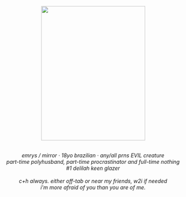 <p align="center"><img src="https://64.media.tumblr.com/b356dfcbd1d7cf03ad6d75f85366ff20/22e10f5b8d581e5b-8a/s2048x3072/aef6801536d3df115b307392ef53d28836d5ac3b.jpg" class="fr-fic fr-dib fr-fil" width="277" height="356.828"></p>

<p align="center">
	<br><em>emrys / mirror &middot; 18yo brazilian &middot; any/all prns EVIL creature<br>part-time polyhusband, part-time procrastinator and full-time nothing<br>#1 delilah keen glazer<br><br></em><em>c+h always. either off-tab or near my friends, w2i if needed</em>
	<br><em>i&#39;m more afraid of you than you are of me.</em></p>
